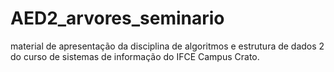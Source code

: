 # AED2_arvores_seminario
material de apresentação da disciplina de algoritmos e estrutura de dados 2 do curso de sistemas de informação do IFCE Campus Crato.
